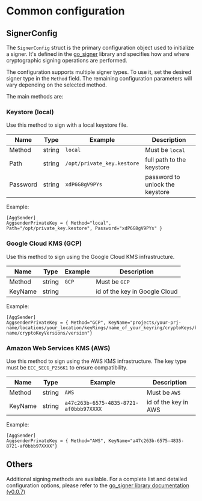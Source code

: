 # Common configuration 


## SignerConfig
The `SignerConfig` struct is the primary configuration object used to initialize a signer. It's defined in the [go_signer](https://github.com/agglayer/go_signer) library and specifies how and where cryptographic signing operations are performed.

The configuration supports multiple signer types. To use it, set the desired signer type in the `Method` field. The remaining configuration parameters will vary depending on the selected method.

The main methods are: 

### Keystore (local)
Use this method to sign with a local keystore file.

| Name | Type | Example | Description |
| -----|------|---------|-------------|
| Method | string | `local` | Must be `local` |
| Path | string | `/opt/private_key.kestore`| full path to the keystore |
| Password | string | `xdP6G8gV9PYs`| password to unlock the keystore |

Example: 
```
[AggSender]
AggsenderPrivateKey = { Method="local", Path="/opt/private_key.kestore", Password="xdP6G8gV9PYs" }
```

### Google Cloud KMS (GCP)
Use this method to sign using the Google Cloud KMS infrastructure.

| Name | Type | Example | Description |
| -----|------|---------|-------------|
| Method | string | `GCP` | Must be `GCP` |
| KeyName | string |  | id of the key in Google Cloud |

Example: 
```
[AggSender]
AggsenderPrivateKey = { Method="GCP", KeyName="projects/your-prj-name/locations/your_location/keyRings/name_of_your_keyring/cryptoKeys/key-name/cryptoKeyVersions/version"}
```

### Amazon Web Services KMS (AWS)
Use this method to sign using the AWS KMS infrastructure. The key type must be `ECC_SECG_P256K1` to ensure compatibility.

| Name | Type | Example | Description |
| -----|------|---------|-------------|
| Method | string | `AWS` | Must be `AWS` |
| KeyName | string | `a47c263b-6575-4835-8721-af0bbb97XXXX` | id of the key in AWS |

Example: 
```
[AggSender]
AggsenderPrivateKey = { Method="AWS", KeyName="a47c263b-6575-4835-8721-af0bbb97XXXX"}
```
## Others
Additional signing methods are available.
For a complete list and detailed configuration options, please refer to the [go_signer library documentation (v0.0.7)](https://github.com/agglayer/go_signer/blob/v0.0.7/README.md)  